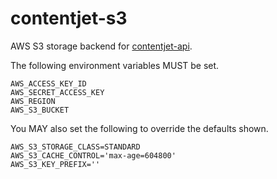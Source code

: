 # contentjet-s3

AWS S3 storage backend for [contentjet-api](https://github.com/contentjet/contentjet-api).

The following environment variables MUST be set.

```
AWS_ACCESS_KEY_ID
AWS_SECRET_ACCESS_KEY
AWS_REGION
AWS_S3_BUCKET
```

You MAY also set the following to override the defaults shown.

```
AWS_S3_STORAGE_CLASS=STANDARD
AWS_S3_CACHE_CONTROL='max-age=604800'
AWS_S3_KEY_PREFIX=''
```
